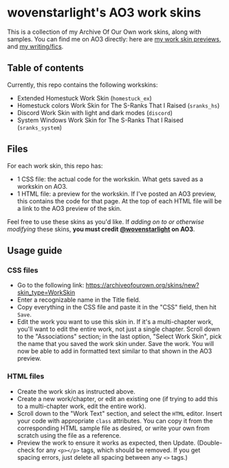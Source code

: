 # wovenstarlight's AO3 work skins
This is a collection of my Archive Of Our Own work skins, along with samples. You can find me on AO3 directly: here are [my work skin previews](https://archiveofourown.org/users/wovenstarlight/pseuds/unpredictableArtist), and [my writing/fics](https://archiveofourown.org/users/wovenstarlight/pseuds/wovenstarlight).

## Table of contents
Currently, this repo contains the following workskins:
- Extended Homestuck Work Skin (`homestuck_ex`)
- Homestuck colors Work Skin for The S-Ranks That I Raised (`sranks_hs`)
- Discord Work Skin with light and dark modes (`discord`)
- System Windows Work Skin for The S-Ranks That I Raised (`sranks_system`)

## Files
For each work skin, this repo has:
- 1 CSS file: the actual code for the workskin. What gets saved as a workskin on AO3.
- 1 HTML file: a preview for the workskin. If I've posted an AO3 preview, this contains the code for that page. At the top of each HTML file will be a link to the AO3 preview of the skin.

Feel free to use these skins as you'd like. If *adding on to or otherwise modifying* these skins, **you must credit [@wovenstarlight](https://archiveofourown.org/users/wovenstarlight) on AO3**.

## Usage guide
### CSS files
- Go to the following link: https://archiveofourown.org/skins/new?skin_type=WorkSkin
- Enter a recognizable name in the Title field.
- Copy everything in the CSS file and paste it in the "CSS" field, then hit `Save`.
- Edit the work you want to use this skin in. If it's a multi-chapter work, you'll want to edit the entire work, not just a single chapter. Scroll down to the "Associations" section; in the last option, "Select Work Skin", pick the name that you saved the work skin under. Save the work. You will now be able to add in formatted text similar to that shown in the AO3 preview.

### HTML files
- Create the work skin as instructed above.
- Create a new work/chapter, or edit an existing one (if trying to add this to a multi-chapter work, edit the entire work).
- Scroll down to the "Work Text" section, and select the `HTML` editor. Insert your code with appropriate `class` attributes. You can copy it from the corresponding HTML sample file as desired, or write your own from scratch using the file as a reference.
- Preview the work to ensure it works as expected, then Update. (Double-check for any `<p></p>` tags, which should be removed. If you get spacing errors, just delete all spacing between any `<>` tags.)